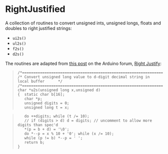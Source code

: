 # RightJustified
A collection of routines to convert unsigned ints, unsigned longs, floats and doubles to right justified strings:

 - `ui2s()`
 - `ul2s()`
 - `f2s()`
 - `d2s()`

The routines are adapted from [this post](https://forum.arduino.cc/index.php?topic=95175.msg714960#msg714960) on the Arduino forum, [Right Justify](https://forum.arduino.cc/index.php?topic=95175.0):

>     /*============================================================================*/
>     /* Convert unsigned long value to d-digit decimal string in local buffer      */
>     /*============================================================================*/
>     char *u2s(unsigned long x,unsigned d)
>     {  static char b[16];
>        char *p;
>        unsigned digits = 0;
>        unsigned long t = x;

>        do ++digits; while (t /= 10);
>        // if (digits > d) d = digits; // uncomment to allow more digits than spec'd
>        *(p = b + d) = '\0';
>        do *--p = x % 10 + '0'; while (x /= 10);
>        while (p != b) *--p = ' ';
>        return b;
>     }
